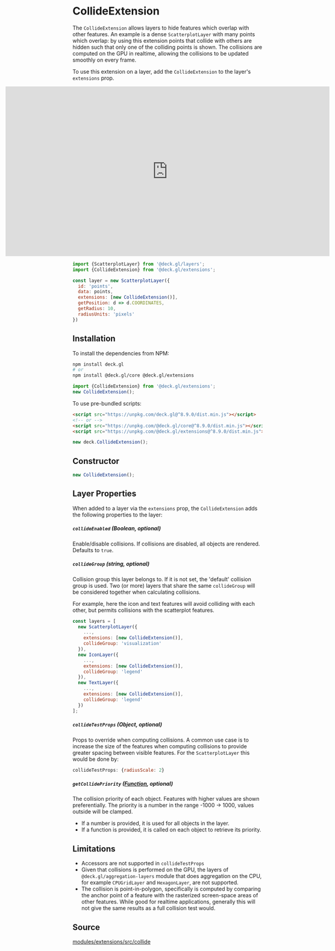 
# CollideExtension

The `CollideExtension` allows layers to hide features which overlap with other features. An example is a dense `ScatterplotLayer` with many points which overlap: by using this extension points that collide with others are hidden such that only one of the colliding points is shown. The collisions are computed on the GPU in realtime, allowing the collisions to be updated smoothly on every frame.

To use this extension on a layer, add the `CollideExtension` to the layer's `extensions` prop.

<div style="position:relative;height:450px"></div>
<div style="position:absolute;transform:translateY(-450px);padding-left:inherit;padding-right:inherit;left:0;right:0">
  <iframe height="450" style="width: 100%;" scrolling="no" title="deck.gl CollideExtension" src="https://codepen.io/vis-gl/embed/oNPXXzm?height=450&theme-id=light&default-tab=result" frameborder="no" loading="lazy" allowtransparency="true" allowfullscreen="true">
    See the Pen <a href='https://codepen.io/vis-gl/pen/oNPXXzm'>deck.gl CollideExtension</a> by vis.gl
    (<a href='https://codepen.io/vis-gl'>@vis-gl</a>) on <a href='https://codepen.io'>CodePen</a>.
  </iframe>
</div>


```js
import {ScatterplotLayer} from '@deck.gl/layers';
import {CollideExtension} from '@deck.gl/extensions';

const layer = new ScatterplotLayer({
  id: 'points',
  data: points,
  extensions: [new CollideExtension()],
  getPosition: d => d.COORDINATES,
  getRadius: 10,
  radiusUnits: 'pixels'
})
```

## Installation

To install the dependencies from NPM:

```bash
npm install deck.gl
# or
npm install @deck.gl/core @deck.gl/extensions
```

```js
import {CollideExtension} from '@deck.gl/extensions';
new CollideExtension();
```

To use pre-bundled scripts:

```html
<script src="https://unpkg.com/deck.gl@^8.9.0/dist.min.js"></script>
<!-- or -->
<script src="https://unpkg.com/@deck.gl/core@^8.9.0/dist.min.js"></script>
<script src="https://unpkg.com/@deck.gl/extensions@^8.9.0/dist.min.js"></script>
```

```js
new deck.CollideExtension();
```

## Constructor

```js
new CollideExtension();
```

## Layer Properties

When added to a layer via the `extensions` prop, the `CollideExtension` adds the following properties to the layer:

##### `collideEnabled` (Boolean, optional)

Enable/disable collisions. If collisions are disabled, all objects are rendered. Defaults to `true`.

##### `collideGroup` (string, optional)

Collision group this layer belongs to. If it is not set, the 'default' collision group is used. Two (or more) layers that share the same `collideGroup` will be considered together when calculating collisions.

For example, here the icon and text features will avoid colliding with each other, but permits collisions with the scatterplot features.

```js
const layers = [
  new ScatterplotLayer({
    ...,
    extensions: [new CollideExtension()],
    collideGroup: 'visualization'
  }),
  new IconLayer({
    ...,
    extensions: [new CollideExtension()],
    collideGroup: 'legend'
  }),
  new TextLayer({
    ...,
    extensions: [new CollideExtension()],
    collideGroup: 'legend'
  })
];
  ```

##### `collideTestProps` (Object, optional)

Props to override when computing collisions. A common use case is to increase the size of the features when computing collisions to provide greater spacing between visible features. For the `ScatterplotLayer` this would be done by:

```js
collideTestProps: {radiusScale: 2}
```

##### `getCollidePriority` ([Function](/docs/developer-guide/using-layers.md#accessors), optional)

The collision priority of each object. Features with higher values are shown preferentially.
The priority is a number in the range -1000 -> 1000, values outside will be clamped. 

* If a number is provided, it is used for all objects in the layer.
* If a function is provided, it is called on each object to retrieve its priority.


## Limitations

- Accessors are not supported in `collideTestProps`
- Given that collisions is performed on the GPU, the layers of `@deck.gl/aggregation-layers` module that does aggregation on the CPU, for example `CPUGridLayer` and `HexagonLayer`, are not supported.
- The collision is point-in-polygon, specifically is computed by comparing the anchor point of a feature with the rasterized screen-space areas of other features. While good for realtime applications, generally this will not give the same results as a full collision test would.

## Source

[modules/extensions/src/collide](https://github.com/visgl/deck.gl/tree/8.9-release/modules/extensions/src/collide)
